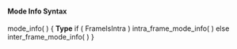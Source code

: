 #### Mode Info Syntax

<div class="syntax">
mode_info( ) {                                                         <b>Type</b>
    if ( FrameIsIntra )
        intra_frame_mode_info( )
    else
        inter_frame_mode_info( )
}

</div>
